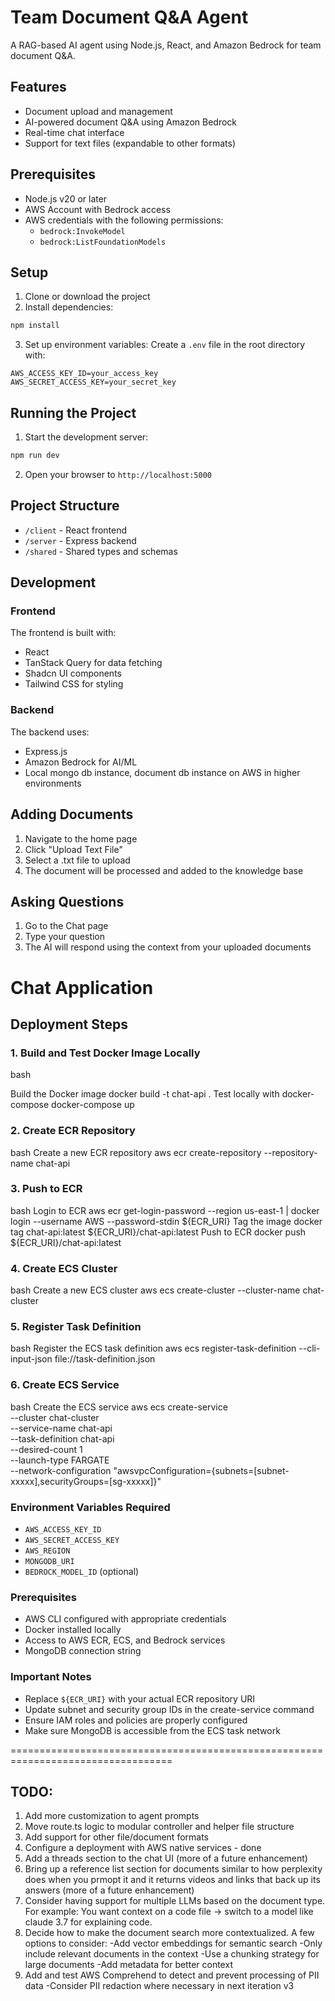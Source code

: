 # Team Document Q&A Agent

A RAG-based AI agent using Node.js, React, and Amazon Bedrock for team document Q&A.

## Features
- Document upload and management
- AI-powered document Q&A using Amazon Bedrock
- Real-time chat interface
- Support for text files (expandable to other formats)

## Prerequisites
- Node.js v20 or later
- AWS Account with Bedrock access
- AWS credentials with the following permissions:
  - `bedrock:InvokeModel`
  - `bedrock:ListFoundationModels`

## Setup

1. Clone or download the project
2. Install dependencies:
```bash
npm install
```

3. Set up environment variables:
Create a `.env` file in the root directory with:
```
AWS_ACCESS_KEY_ID=your_access_key
AWS_SECRET_ACCESS_KEY=your_secret_key
```

## Running the Project

1. Start the development server:
```bash
npm run dev
```

2. Open your browser to `http://localhost:5000`

## Project Structure
- `/client` - React frontend
- `/server` - Express backend
- `/shared` - Shared types and schemas

## Development

### Frontend
The frontend is built with:
- React
- TanStack Query for data fetching
- Shadcn UI components
- Tailwind CSS for styling

### Backend
The backend uses:
- Express.js
- Amazon Bedrock for AI/ML
- Local mongo db instance, document db instance on AWS in higher environments

## Adding Documents
1. Navigate to the home page
2. Click "Upload Text File"
3. Select a .txt file to upload
4. The document will be processed and added to the knowledge base

## Asking Questions
1. Go to the Chat page
2. Type your question
3. The AI will respond using the context from your uploaded documents

# Chat Application

## Deployment Steps

### 1. Build and Test Docker Image Locally
bash

Build the Docker image
docker build -t chat-api .
Test locally with docker-compose
docker-compose up

### 2. Create ECR Repository

bash
Create a new ECR repository
aws ecr create-repository --repository-name chat-api

### 3. Push to ECR

bash
Login to ECR
aws ecr get-login-password --region us-east-1 | docker login --username AWS --password-stdin ${ECR_URI}
Tag the image
docker tag chat-api:latest ${ECR_URI}/chat-api:latest
Push to ECR
docker push ${ECR_URI}/chat-api:latest

### 4. Create ECS Cluster

bash
Create a new ECS cluster
aws ecs create-cluster --cluster-name chat-cluster

### 5. Register Task Definition

bash
Register the ECS task definition
aws ecs register-task-definition --cli-input-json file://task-definition.json

### 6. Create ECS Service

bash
Create the ECS service
aws ecs create-service \
--cluster chat-cluster \
--service-name chat-api \
--task-definition chat-api \
--desired-count 1 \
--launch-type FARGATE \
--network-configuration "awsvpcConfiguration={subnets=[subnet-xxxxx],securityGroups=[sg-xxxxx]}"

### Environment Variables Required
- `AWS_ACCESS_KEY_ID`
- `AWS_SECRET_ACCESS_KEY`
- `AWS_REGION`
- `MONGODB_URI`
- `BEDROCK_MODEL_ID` (optional)

### Prerequisites
- AWS CLI configured with appropriate credentials
- Docker installed locally
- Access to AWS ECR, ECS, and Bedrock services
- MongoDB connection string

### Important Notes
- Replace `${ECR_URI}` with your actual ECR repository URI
- Update subnet and security group IDs in the create-service command
- Ensure IAM roles and policies are properly configured
- Make sure MongoDB is accessible from the ECS task network

==================================================================================

## TODO:
1. Add more customization to agent prompts
2. Move route.ts logic to modular controller and helper file structure
3. Add support for other file/document formats
4. Configure a deployment with AWS native services - done
5. Add a threads section to the chat UI (more of a future enhancement)
6. Bring up a reference list section for documents similar to how perplexity does when you prmopt it and it returns videos and links that back up its answers (more of a future enhancement)
7. Consider having support for multiple LLMs based on the document type. For example: You want context on a code file -> switch to a model like claude 3.7 for explaining code. 
8. Decide how to make the document search more contextualized. A few options to consider:
    -Add vector embeddings for semantic search
    -Only include relevant documents in the context
    -Use a chunking strategy for large documents
    -Add metadata for better context
9. Add and test AWS Comprehend to detect and prevent processing of PII data
    -Consider PII redaction where necessary in next iteration v3
